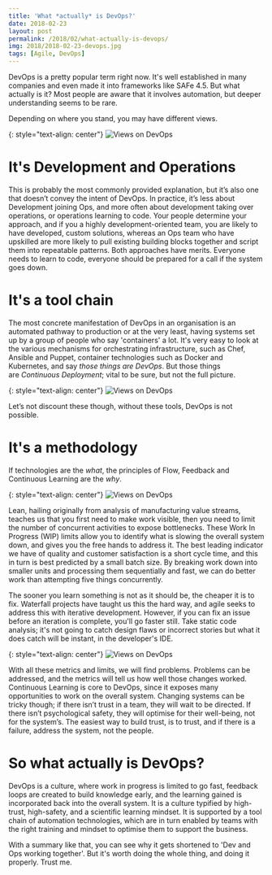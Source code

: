 ```yaml
---
title: 'What *actually* is DevOps?'
date: 2018-02-23
layout: post
permalink: /2018/02/what-actually-is-devops/
img: 2018/2018-02-23-devops.jpg
tags: [Agile, DevOps]
---
```

DevOps is a pretty popular term right now. It's well established in many companies and even made it into frameworks like SAFe 4.5. But what actually is it? Most people are aware that it involves automation, but deeper understanding seems to be rare.

Depending on where you stand, you may have different views.

{: style="text-align: center"}
![Views on DevOps]({{site.baseurl}}/assets/img/2018/2018-02-23-views-on-devops.png)

# It's Development and Operations
This is probably the most commonly provided explanation, but it’s also one that doesn’t convey the intent of DevOps. In practice, it’s less about Development joining Ops, and more often about development taking over operations, or operations learning to code. Your people determine your approach, and if you a highly development-oriented team, you are likely to have developed, custom solutions, whereas an Ops team who have upskilled are more likely to pull existing building blocks together and script them into repeatable patterns. Both approaches have merits. Everyone needs to learn to code, everyone should be prepared for a call if the system goes down.

# It's a tool chain
The most concrete manifestation of DevOps in an organisation is an automated pathway to production or at the very least, having systems set up by a group of people who say 'containers' a lot. It's very easy to look at the various mechanisms for orchestrating infrastructure, such as Chef, Ansible and Puppet, container technologies such as Docker and Kubernetes, and say *those things are DevOps*. But those things are *Continuous Deployment*; vital to be sure, but not the full picture.

{: style="text-align: center"}
![Views on DevOps]({{site.baseurl}}/assets/img/2018/2018-02-23-devops-ecosystem.jpg)

Let’s not discount these though, without these tools, DevOps is not possible.

# It's a methodology
If technologies are the *what*, the principles of Flow, Feedback and Continuous Learning are the *why*.

{: style="text-align: center"}
![Views on DevOps]({{site.baseurl}}/assets/img/2018/2018-02-23-lead-time.png)

Lean, hailing originally from analysis of manufacturing value streams, teaches us that you first need to make work visible, then you need to limit the number of concurrent activities to expose bottlenecks. These Work In Progress (WIP) limits allow you to identify what is slowing the overall system down, and gives you the free hands to address it. The best leading indicator we have of quality and customer satisfaction is a short cycle time, and this in turn is best predicted by a small batch size. By breaking work down into smaller units and processing them sequentially and fast, we can do better work than attempting five things concurrently.

The sooner you learn something is not as it should be, the cheaper it is to fix. Waterfall projects have taught us this the hard way, and agile seeks to address this with iterative development. However, if you can fix an issue before an iteration is complete, you'll go faster still. Take static code analysis; it's not going to catch design flaws or incorrect stories but what it does catch will be instant, in the developer's IDE.

{: style="text-align: center"}
![Views on DevOps]({{site.baseurl}}/assets/img/2018/2018-02-23-feedback-loops.png)

With all these metrics and limits, we will find problems. Problems can be addressed, and the metrics will tell us how well those changes worked. Continuous Learning is core to DevOps, since it exposes many opportunities to work on the overall system. Changing systems can be tricky though; if there isn’t trust in a team, they will wait to be directed. If there isn’t psychological safety, they will optimise for their well-being, not for the system’s. The easiest way to build trust, is to trust, and if there is a failure, address the system, not the people.

# So what actually is DevOps?
DevOps is a culture, where work in progress is limited to go fast, feedback loops are created to build knowledge early, and the learning gained is incorporated back into the overall system. It is a culture typified by high-trust, high-safety, and a scientific learning mindset. It is supported by a tool chain of automation technologies, which are in turn enabled by teams with the right training and mindset to optimise them to support the business.

With a summary like that, you can see why it gets shortened to 'Dev and Ops working together'. But it's worth doing the whole thing, and doing it properly. Trust me.